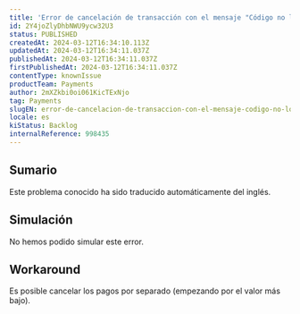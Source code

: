 ```yaml
---
title: 'Error de cancelación de transacción con el mensaje "Código no localizable".'
id: 2Y4joZlyDhbNWU9ycw32U3
status: PUBLISHED
createdAt: 2024-03-12T16:34:10.113Z
updatedAt: 2024-03-12T16:34:11.037Z
publishedAt: 2024-03-12T16:34:11.037Z
firstPublishedAt: 2024-03-12T16:34:11.037Z
contentType: knownIssue
productTeam: Payments
author: 2mXZkbi0oi061KicTExNjo
tag: Payments
slugEN: error-de-cancelacion-de-transaccion-con-el-mensaje-codigo-no-localizable
locale: es
kiStatus: Backlog
internalReference: 998435
---
```


## Sumario

<div class="alert alert-info">
  <p>Este problema conocido ha sido traducido automáticamente del inglés.</p>
</div>



## Simulación


No hemos podido simular este error.



## Workaround


Es posible cancelar los pagos por separado (empezando por el valor más bajo).




